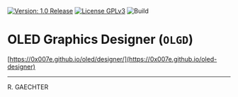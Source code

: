 [![Version: 1.0 Release](https://img.shields.io/badge/Version-1.0%20Release-green.svg)](https://github.com/0x007e/oled-designer) [![License GPLv3](https://img.shields.io/badge/License-GPLv3-lightgrey)](https://www.gnu.org/licenses/gpl-3.0.html) ![Build](https://github.com/0x007e/oled-designer/actions/workflows/pages/pages-build-deployment/badge.svg)

# OLED Graphics Designer (`OLGD`)

[https://0x007e.github.io/oled/designer/](https://0x007e.github.io/oled-designer)

---

R. GAECHTER